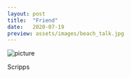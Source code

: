 ```yaml
---
layout: post
title:  "Friend"
date:   2020-07-19
preview: assets/images/beach_talk.jpg
---
```


![picture](/assets/images/beach_talkBig.jpg)

Scripps
